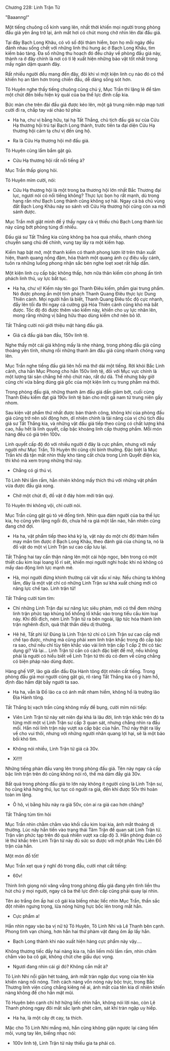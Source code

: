 




Chương 228: Linh Trận Tử


"Baaanng!"

Một tiếng chuông cổ kính vang lên, nhất thời khiến mọi người trong phòng đấu giá yên ắng trở lại, ánh mắt hơi có chút mong chờ nhìn lên đài đấu giá.

Tại đây Bạch Long Khâu, có vô số đội thám hiểm, bọn họ mỗi ngày đều đánh nhau sống chết với những linh thú hung ác ở Bạch Long Khâu, tìm kiếm bảo tàng. Đa số những thu hoạch đó đều chảy về phòng đấu giá này, thành ra ở đây chính là nơi có tỉ lệ xuất hiện những bảo vật tốt nhất trong mấy ngàn dặm quanh đây.

Rất nhiều người đều mang đến đây, đôi khi vì một kiện linh cụ nào đó có thể khiến họ an tâm hơn trong chiến đấu, dễ dàng sống sót hơn.

Tô Huyên nghe thấy tiếng chuông cũng chú ý, Mục Trần thì lặng lẽ để tâm một chút đến biểu hiện kỳ quái của ba thế lực đỉnh cấp kia.

Bức màn che trên đài đấu giá được kéo lên, một gã trung niên mập mạp tươi cười đi ra, chắp tay vái chào tứ phía:

- Ha ha, chư vị bằng hữu, tại hạ Tất Thắng, chủ tịch đấu giá sư của Cửu Hạ thương hội trú tại Bạch Long thành, trước tiên ta đại diện Cửu Hạ thương hội cảm tạ chư vị đến ủng hộ.

- Ra là Cửu Hạ thương hội mở đấu giá.

Tô Huyên cũng lẩm bẩm gật gù.

- Cửu Hạ thương hội rất nổi tiếng à?

Mục Trần thấp giọng hỏi.

Tô Huyên mỉm cười, nói:

- Cửu Hạ thương hội là một trong ba thương hội lớn nhất Bắc Thương đại lục, ngươi nói có nổi tiếng không? Thực lực bọn họ rất mạnh, dù trong hang rắn như Bạch Long thành cũng không sợ hãi. Ngay cả bá chủ vùng đất Bạch Long Khâu này so sánh với Cửu Hạ thương hội cũng còn xa mới sánh được.

Mục Trần mới giật mình để ý thấy ngay cả vị thiếu chủ Bạch Long thành lúc này cũng bớt phóng túng đi nhiều.

Đấu giá sư Tất Thắng kia cũng không ba hoa quá nhiều, nhanh chóng chuyển sang chủ đề chính, vung tay lấy ra một kiếm hạp.

Kiếm hạp bật mở, một thanh kiếm có thanh phong lượn lờ trên thân xuất hiện, thanh quang nồng đậm, hóa thành một quang ảnh cự điêu vẫy cánh, tuôn ra những luồng phong nhận sắc bén nghe loẹt xoẹt rất hấp dẫn.

Một kiện linh cụ cấp bậc không thấp, hơn nữa thân kiếm còn phong ấn tinh phách linh thú, uy lực bất tục.

- Ha ha, chư vị! Kiếm này tên gọi Thanh Điêu kiếm, phẩm giai trung phẩm. Nó được phong ấn một tinh phách Thanh Quang Điêu thực lực Dung Thiên cảnh. Mọi người hẳn là biết, Thanh Quang Điêu tốc độ cực nhanh, đẩy lên tối đa thì ngay cả cường giả Hóa Thiên cảnh cũng khó mà bắt được. Tốc độ đó được thêm vào kiếm này, khiến cho uy lực nhân lên, mong rằng những vị bằng hữu thạo dùng kiếm chớ nên bỏ lỡ.

Tất Thắng cười nói giới thiệu mặt hàng đấu giá.

- Giá cả đấu giá ban đầu, 150v linh tệ.

Nghe thấy một cái giá không mấy là nhẹ nhàng, trong phòng đấu giá cũng thoáng yên tĩnh, nhưng rồi những thanh âm đấu giá cũng nhanh chóng vang lên.

Mục Trần nghe tiếng đấu giá liên hồi mà thở dài một tiếng. Rời khỏi Bắc Linh cảnh, cha hắn Mục Phong cho hắn 150v linh tệ, đối với Mục vực chính là một lượng tài sản chẳng hề nhỏ chút nào, rất dư dả. Thế nhưng bây giờ cũng chỉ vừa bằng đúng giá gốc của một kiện linh cụ trung phẩm mà thôi.

Trong phòng đấu giá, những thanh âm đấu giá dần giảm bớt, cuối cùng Thanh Điêu kiếm đạt giá 190v linh tệ bán cho một gã nam tử trung niên gầy nhom.

Sau kiện vật phẩm thứ nhất được bán thành công, không khí của phòng đấu giá cũng trở nên sôi động hơn, dĩ nhiên chính là tài năng của vị chủ tịch đấu giá sư Tất Thắng kia, và những vật đấu giá tiếp theo cũng có chất lượng khá cao, hầu hết là linh quyết, cấp bậc khoảng linh cấp thượng phẩm. Mỗi món hàng đều có giá trên 100v.

Linh quyết cấp độ đó với nhiều người ở đây là cực phẩm, nhưng với mấy người như Mục Trần, Tô Huyên thì cũng chỉ bình thường. Đặc biệt là Mục Trần khi đã tận mắt nhìn thấy kho tàng cất chứa trong Linh Quyết điện kia, thì khó mà xem trọng những thứ này.

- Chẳng có gì thú vị.

Tô Linh Nhi lầm rầm, hẳn nhiên không mấy thích thú với những vật phẩm vừa được đấu giá xong.

- Chờ một chút đi, đồ vật ở đáy hòm mới trân quý.

Tô Huyên thì không vội, chỉ cười nói.

Mục Trần cũng gật gù tỏ vẻ đồng tình. Nhìn qua đám người của ba thế lực kia, họ cũng yên lặng ngồi đó, chưa hề ra giá một lần nào, hẳn nhiên cũng đang chờ đợi.

- Ha ha, vật phẩm tiếp theo khá kỳ lạ, vật này do một chi đội thám hiểm may mắn tìm được ở Bạch Long Khâu, theo đánh giá của chúng ta, nó là đồ vật do một vị Linh Trận sư cao cấp lưu lại.

Tất Thắng hai tay cẩn thận nâng lên một cái hộp ngọc, bên trong có một thiết cầu kim loại loang lổ rỉ sét, khiến mọi người nghi hoặc khi nó không có mấy dao động linh lực mạnh mẽ.

- Hà, mọi người đừng khinh thường cái vật xấu xí này. Nếu chúng ta không lầm, đây là một vật chỉ có những Linh Trận sư khá xuất chúng mới có năng lực chế tạo. Linh trận tử!

Tất Thắng cười tủm tỉm:

- Chỉ những Linh Trận đại sư năng lực siêu phàm, mới có thể đem những linh trận phức tạp khủng bố khổng lồ khắc vào trong tiểu cầu kim loại này. Khi đối địch, ném Linh Trận tử ra bên ngoài, lập tức hóa thành linh trận nghênh địch, quả thật thần diệu dị thường.

- Hê hê, Tất phì lũ! Đúng là Linh Trận tử chỉ có Linh Trận sư cao cấp mới chế tạo được, nhưng mà cũng phải xem linh trận khắc trong đó cấp bậc ra sao, chứ nếu chỉ tùy tiện khắc vào vài linh trận cấp 1 cấp 2 thì có tác dụng gì? Vả lại... Linh Trận tử cần có cách đặc biệt để mở, nếu không phải là người có hiểu biết về Linh Trận tử thì dù có đem về cũng chẳng có biện pháp nào dùng được.

Hàng ghế VIP, lão già dẫn đầu Địa Hành tông đột nhiên cất tiếng. Trong phòng đấu giá mọi người cũng gật gù, rõ ràng Tất Thắng kia cố ý hàm hồ, định đào hầm đặt bẫy người ta sao.

- Ha ha, vẫn là Đồ lão ca có ánh mắt nham hiểm, không hổ là trưởng lão Địa Hành tông.

Tất Thắng bị vạch trần cũng không mấy để bụng, cười mỉm nói tiếp:

- Viên Linh Trận tử này xét niên đại khá là lâu đời, linh trận khắc trên đó ta từng mời một vị Linh Trận sư cấp 3 quan sát, nhưng chẳng nhìn ra đầu mối. Hắn nói linh trận này vượt xa cấp bậc của hắn. Thứ này thật ra lấy về cho vui thôi, nhưng với những người nhãn quang lợi hại, sẽ là một bảo bối khó tìm.

- Không nói nhiều, Linh Trận tử giá cả 30v.

- Xì!!!!

Những tiếng phản đấu vang lên trong phòng đấu giá. Tên này ngay cả cấp bậc linh trận trên đó cũng không nói rõ, thế mà dám đẩy giá 30v.

Bất quá trong phòng đấu giá to lớn này không ít người cũng là Linh Trận sư, họ cũng khá hứng thú, lục tục có người ra giá, đến khi được 50v thì hoàn toàn im lặng.

- Ô hô, vị bằng hữu này ra giá 50v, còn ai ra giá cao hơn chăng?

Tất Thắng tủm tỉm hỏi

Mục Trần nhìn chằm chằm vào khối cầu kim loại kia, ánh mắt thoáng dị thường. Lúc nãy hắn tiến vào trạng thái Tâm Trận để quan sát Linh Trận tử. Trận văn phức tạp trên đó quả nhiên vượt xa cấp độ 3. Hắn phỏng đoán có lẽ thứ khắc trên Linh Trận tử này đủ sức so được với một phần Yêu Liên Đồ trận của hắn.

Một món đồ tốt!

Mục Trần xẹt qua ý nghĩ đó trong đầu, cười nhạt cất tiếng:

- 60v!

Thình lình giọng nói văng vẳng trong phòng đấu giá đang yên tĩnh liền thu hút chú ý mọi người, ngay cả ba thế lực đỉnh cấp cũng phải quay lại nhìn.

Tên áo trắng ôm ấp hai cô gái kia biếng nhác liếc nhìn Mục Trần, thần sắc đột nhiên ngưng trọng, lửa nóng hừng hực bốc lên trong mắt hắn.

- Cực phẩm a!

Hắn nhìn ngay vào ba vị nữ tử Tô Huyên, Tô Linh Nhi và Lê Thanh bên cạnh. Phong tình vạn chủng, hơn hẳn hai thứ phàm vật đang ôm ấp lấy hắn.

- Bạch Long thành khi nào xuất hiện hàng cực phẩm này vậy....

Không thương tiếc đẩy hai nàng kia ra, hắn liếm môi lầm rầm, nhìn chằm chằm vào ba cô gái, không chút che giấu dục vọng.

- Ngươi đang nhìn cái gì đó? Không cần mắt à?

Tô Linh Nhi nổi giận hét toáng, ánh mắt tràn ngập dục vọng của tên kia khiến nàng nổi nóng. Tính cách nàng vốn nóng nảy bộc trực, trong Bắc Thương linh viện cũng chẳng kiêng nể ai, ánh mắt của tên kia dĩ nhiên khiến nàng không để cho hắn mặt mũi.

Tô Huyên bên cạnh chỉ hờ hững liếc nhìn hắn, không nói lời nào, còn Lê Thanh phóng ngay đôi mắt sắc lạnh ghét căm, sát khí tràn ngập uy hiếp.

- Ha ha, là một cây ớt cay, ta thích.

Mặc cho Tô Linh Nhi mắng mỏ, hắn cũng không giận ngược lại càng liếm môi, vung tay lên, biếng nhạc nói:

- 100v linh tệ, Linh Trận tử này thiếu gia ta phải có.




